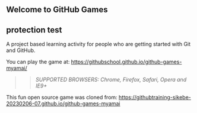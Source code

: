 ## Welcome to GitHub Games
## protection test

A project based learning activity for people who are getting started with Git and GitHub.

You can play the game at: https://githubschool.github.io/github-games-myamai/

>> _*SUPPORTED BROWSERS*: Chrome, Firefox, Safari, Opera and IE9+_

This fun open source game was cloned from: https://githubtraining-sikebe-20230206-07.github.io/github-games-myamai


